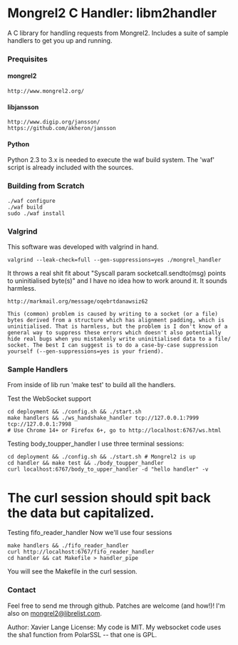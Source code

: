 # Mongrel2 C Handler: libm2handler

A C library for handling requests from Mongrel2. Includes a suite of sample handlers to get you up and running.

### Prequisites ###

#### mongrel2 ####

    http://www.mongrel2.org/

#### libjansson ####

    http://www.digip.org/jansson/
    https://github.com/akheron/jansson

#### Python ####

Python 2.3 to 3.x is needed to execute the waf build system.
The 'waf' script is already included with the sources.

### Building from Scratch ###

    ./waf configure
    ./waf build
    sudo ./waf install

### Valgrind ###

This software was developed with valgrind in hand.

    valgrind --leak-check=full --gen-suppressions=yes ./mongrel_handler

It throws a real shit fit about "Syscall param socketcall.sendto(msg) points to uninitialised byte(s)" and I have no idea how to work around it. It sounds harmless.

    http://markmail.org/message/oqebrtdanawsiz62

    This (common) problem is caused by writing to a socket (or a file) bytes derived from a structure which has alignment padding, which is uninitialised. That is harmless, but the problem is I don't know of a general way to suppress these errors which doesn't also potentially hide real bugs when you mistakenly write uninitialised data to a file/ socket. The best I can suggest is to do a case-by-case suppression yourself (--gen-suppressions=yes is your friend).

### Sample Handlers ###

From inside of lib run 'make test' to build all the handlers.

Test the WebSocket support

    cd deployment && ./config.sh && ./start.sh
    make handlers && ./ws_handshake_handler tcp://127.0.0.1:7999 tcp://127.0.0.1:7998
    # Use Chrome 14+ or Firefox 6+, go to http://localhost:6767/ws.html

Testing body_toupper_handler
I use three terminal sessions:

    cd deployment && ./config.sh && ./start.sh # Mongrel2 is up
    cd handler && make test && ./body_toupper_handler
    curl localhost:6767/body_to_upper_handler -d "hello handler" -v

# The curl session should spit back the data but capitalized.

Testing fifo_reader_handler
Now we'll use four sessions
    
    make handlers && ./fifo_reader_handler
    curl http://localhost:6767/fifo_reader_handler
    cd handler && cat Makefile > handler_pipe

You will see the Makefile in the curl session.

### Contact ###
Feel free to send me through github. Patches are welcome (and how!)! I'm also on mongrel2@librelist.com.

Author: Xavier Lange
License: My code is MIT. My websocket code uses the sha1 function from PolarSSL -- that one is GPL.
